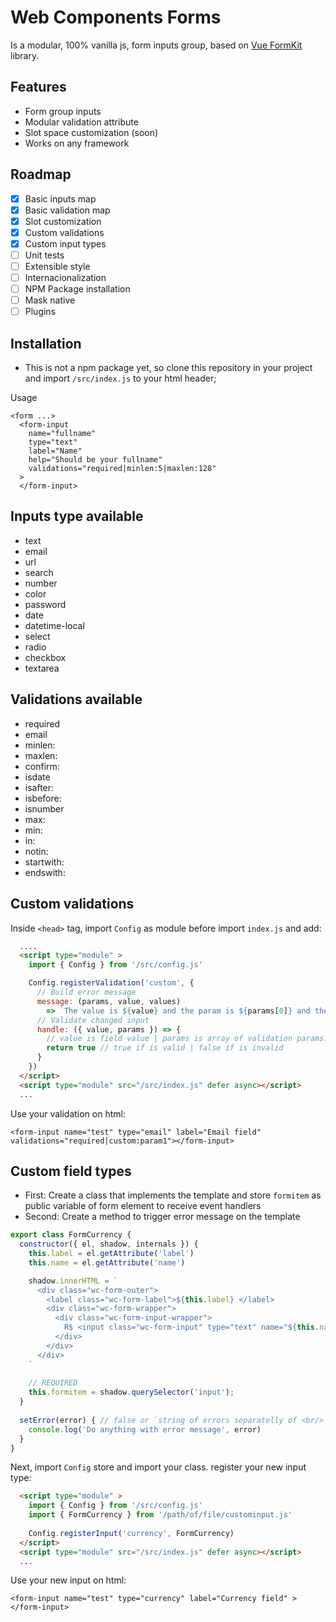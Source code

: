 # Web Components Forms

Is a modular, 100% vanilla js, form inputs group, based on [Vue FormKit](https://formkit.com/getting-started/what-is-formkit) library.

## Features
- Form group inputs
- Modular validation attribute
- Slot space customization (soon)
- Works on any framework

## Roadmap
- [x] Basic inputs map
- [x] Basic validation map
- [X] Slot customization
- [X] Custom validations
- [X] Custom input types
- [ ] Unit tests
- [ ] Extensible style
- [ ] Internacionalization
- [ ] NPM Package installation
- [ ] Mask native
- [ ] Plugins

## Installation
 - This is not a npm package yet, so clone this repository in your project and import `/src/index.js` to your html header;

Usage
```
<form ...>
  <form-input 
    name="fullname" 
    type="text" 
    label="Name" 
    help="Should be your fullname"
    validations="required|minlen:5|maxlen:128" 
  >  
  </form-input>
```

## Inputs type available  
- text 
- email            
- url
- search
- number 
- color
- password
- date
- datetime-local
- select
- radio
- checkbox
- textarea 


## Validations available  
- required 
- email            
- minlen:<number>
- maxlen:<number>
- confirm:<other-field-name-above>
- isdate
- isafter:<yyyy-mm-dd>
- isbefore:<yyyy-mm-dd>
- isnumber
- max:<number>
- min:<number>
- in:<values-comma-separatelly> 
- notin:<values-comma-separatelly> 
- startwith:<any>
- endswith:<any>


## Custom validations
Inside `<head>` tag, import `Config` as module before import `index.js` and add:
```html
  ....
  <script type="module" >
    import { Config } from '/src/config.js' 

    Config.registerValidation('custom', {
      // Build error message
      message: (params, value, values) 
        => `The value is ${value} and the param is ${params[0]} and the form values is ${JSON.stringify(values)}`,
      // Validate changed input
      handle: ({ value, params }) => {
        // value is field value | params is array of validation params: "custom:param1:param2 ...."
        return true // true if is valid | false if is invalid
      }
    }) 
  </script> 
  <script type="module" src="/src/index.js" defer async></script>
  ... 
```

Use your validation on html:
```
<form-input name="test" type="email" label="Email field" validations="required|custom:param1"></form-input>
```


## Custom field types
- First: Create a class that implements the template and store `formitem` as public variable of form element to receive event handlers
- Second: Create a method to trigger error message on the template
```js
export class FormCurrency {
  constructor({ el, shadow, internals }) { 
    this.label = el.getAttribute('label')
    this.name = el.getAttribute('name')  

    shadow.innerHTML = ` 
      <div class="wc-form-outer"> 
        <label class="wc-form-label">${this.label} </label>
        <div class="wc-form-wrapper"> 
          <div class="wc-form-input-wrapper"> 
            R$ <input class="wc-form-input" type="text" name="${this.name}" />
          </div>  
        </div> 
      </div>
    `
  
    // REQUIRED
    this.formitem = shadow.querySelector('input');
  }
  
  setError(error) { // false or `string of errors separatelly of <br/>`
    console.log('Do anything with error message', error)
  }
}

```
Next, import `Config` store and import your class. register your new input type:
```html
  <script type="module" >
    import { Config } from '/src/config.js'
    import { FormCurrency } from '/path/of/file/custominput.js'
  
    Config.registerInput('currency', FormCurrency)
  </script> 
  <script type="module" src="/src/index.js" defer async></script>
  ...
```

Use your new input on html:
```
<form-input name="test" type="currency" label="Currency field" ></form-input>
```